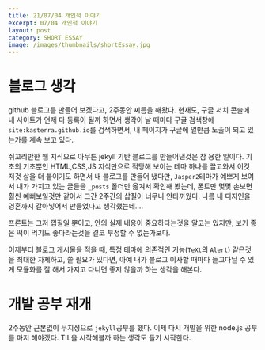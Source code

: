 ```yaml
---
title: 21/07/04 개인적 이야기
excerpt: 07/04 개인적 이야기
layout: post
category: SHORT ESSAY
image: /images/thumbnails/shortEssay.jpg
---
```

# 블로그 생각
github 블로그를 만들어 보겠다고, 2주동안 씨름을 해왔다. 현재도, 구글 서치 콘솔에 내 사이트가 언제 다 등록이 될까 하면서 생각이 날 때마다 구글 검색창에 `site:kasterra.github.io`를 검색하면서, 내 페이지가 구글에 얼만큼 노출이 되고 있는가를 계속 보고 있다.

쥐꼬리만한 웹 지식으로 아무튼 jekyll 기반 블로그를 만들어낸것은 참 용한 일이다. 기초의 기초뿐인 HTML,CSS,JS 지식만으로 적당해 보이는 테마 하나를 끌고와서 이것 저것 살을 더 붙이기도 하면서 내 블로그를 만들어 냈다만, `Jasper2`테마가 예쁘게 보여서 내가 가지고 있는 글들을 `_posts` 폴더만 옮겨서 확인해 봤는데, 폰트만 몇몇 손보면 훨씬 예뻐보일것만 같아서 그간 2주간의 삽질이 너무나 안타까웠다. 나름 내 디자인을 영혼까지 갈아넣어서 만들었다고 생각했는데.... 

프론트는 그저 껍질일 뿐이고, 안의 실제 내용이 중요하다는것을 알고는 있지만, 보기 좋은 떡이 먹기도 좋다라는것을 결코 부정할 수 없는가보다. 

이제부터 블로그 게시물을 적을 때, 특정 테마에 의존적인 기능(`TeXt`의 `Alert`) 같은것을 최대한 자제하고, 쓸 필요가 있다면, 아예 내가 블로그 이사할 때마다 들고다닐 수 있게 모듈화를 잘 해서 가지고 다니면 좋지 않을까 하는 생각을 해본다.

# 개발 공부 재개
2주동안 근본없이 무지성으로 `jekyll`공부를 했다. 이제 다시 개발을 위한 node.js 공부를 마저 해야겠다. TIL을 시작해볼까 하는 생각도 들기 시작한다.